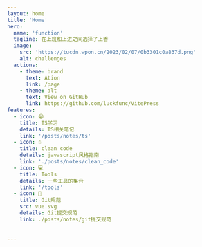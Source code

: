 ```yaml
---
layout: home
title: 'Home'
hero:
  name: 'function'
  tagline: 在上班和上进之间选择了上香
  image:
    src: 'https://tucdn.wpon.cn/2023/02/07/0b3301c0a837d.png'
    alt: challenges
  actions:
    - theme: brand
      text: Ation
      link: /page
    - theme: alt
      text: View on GitHub
      link: https://github.com/luckfunc/VitePress
features:
  - icon: 😁
    title: TS学习
    details: TS相关笔记
    link: '/posts/notes/ts'
  - icon: ☃️
    title: clean code
    details: javascript风格指南
    link: './posts/notes/clean_code'
  - icon: 💻
    title: Tools
    details: 一些工具的集合
    link: '/tools'
  - icon: 🚀
    title: Git规范
    src: vue.svg
    details: Git提交规范
    link: ./posts/notes/git提交规范
 
    
---
```

